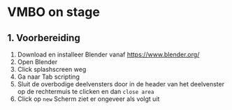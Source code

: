 # VMBO on stage


## 1. Voorbereiding
1. Download en installeer Blender vanaf https://www.blender.org/
2. Open Blender
3. Click splashscreen weg
4. Ga naar Tab scripting
5. Sluit de overbodige deelvensters door in de header van het deelvenster op de rechtermuis te clicken en dan `close area`
6. Click op `new`
Scherm ziet er ongeveer als volgt uit

